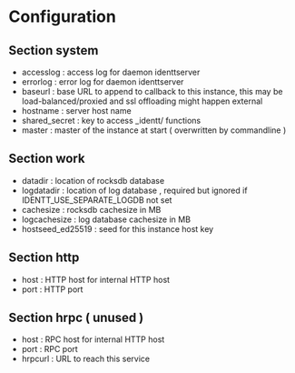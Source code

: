 # Configuration

## Section system

- accesslog : access log for daemon identtserver
- errorlog : error log for daemon identtserver
- baseurl : base URL to append to callback to this instance, this may be load-balanced/proxied and ssl offloading might happen external
- hostname : server host name
- shared_secret : key to access _identt/ functions
- master : master of the instance at start ( overwritten by commandline )

## Section work

- datadir : location of rocksdb database
- logdatadir : location of log database , required but ignored if IDENTT_USE_SEPARATE_LOGDB not set
- cachesize : rocksdb cachesize in MB
- logcachesize : log database cachesize in MB
- hostseed_ed25519 : seed for this instance host key

## Section http

- host : HTTP host for internal HTTP host
- port : HTTP port

## Section hrpc ( unused )

- host : RPC host for internal HTTP host
- port : RPC port
- hrpcurl : URL to reach this service
